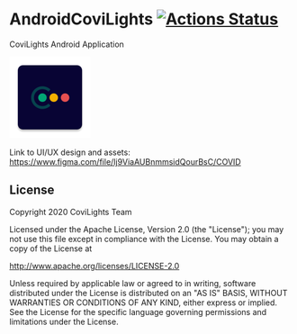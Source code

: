 # AndroidCoviLights [![Actions Status](https://github.com/covilights/AndroidCoviLights/workflows/Android%20CI/badge.svg)](https://github.com/covilights/AndroidCoviLights/actions) 
CoviLights Android Application

![logo](logo.png)

Link to UI/UX design and assets:
https://www.figma.com/file/Ij9ViaAUBnmmsidQourBsC/COVID


## License 

Copyright 2020 CoviLights Team

Licensed under the Apache License, Version 2.0 (the "License");
you may not use this file except in compliance with the License.
You may obtain a copy of the License at

   http://www.apache.org/licenses/LICENSE-2.0

Unless required by applicable law or agreed to in writing, software
distributed under the License is distributed on an "AS IS" BASIS,
WITHOUT WARRANTIES OR CONDITIONS OF ANY KIND, either express or implied.
See the License for the specific language governing permissions and
limitations under the License.

